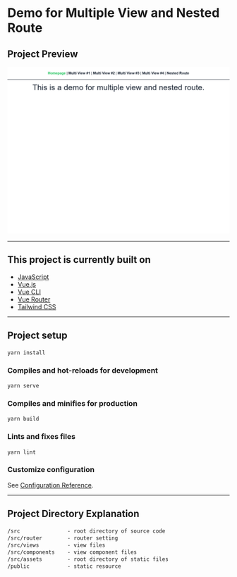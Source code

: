 # Demo for Multiple View and Nested Route

## Project Preview

![Hompage](./public/covers/01.png)

- - -

## This project is currently built on
* [JavaScript](https://developer.mozilla.org/en-US/docs/Web/JavaScript)
* [Vue.js](https://vuejs.org/)
* [Vue CLI](https://cli.vuejs.org/)
* [Vue Router](https://router.vuejs.org/)
* [Tailwind CSS](https://tailwindcss.com/)

- - -

## Project setup
```
yarn install
```

### Compiles and hot-reloads for development
```
yarn serve
```

### Compiles and minifies for production
```
yarn build
```

### Lints and fixes files
```
yarn lint
```

### Customize configuration
See [Configuration Reference](https://cli.vuejs.org/config/).

- - -

## Project Directory Explanation
    /src               - root directory of source code
    /src/router        - router setting
    /src/views         - view files
    /src/components    - view component files
    /src/assets        - root directory of static files
    /public            - static resource

